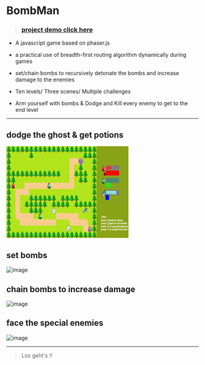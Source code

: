 # BombMan

> ### [project demo click here](https://spycsh.github.io/BombMan/)

- A javascript game based on phaser.js

- a practical use of breadth-first routing algorithm dynamically during games

- set/chain bombs to recursively detonate the bombs and increase damage to the enemies

- Ten levels/ Three scenes/ Multiple challenges

- Arm yourself with bombs & Dodge and Kill every enemy to get to the end level

---

## dodge the ghost & get potions

![image](https://raw.githubusercontent.com/Spycsh/BombMan/master/asset/readme_gif/p1.gif)

## set bombs

![image](https://raw.githubusercontent.com/Spycsh/BombMan/master/asset/readme_gif/b1.gif)

## chain bombs to increase damage

![image](https://raw.githubusercontent.com/Spycsh/BombMan/master/asset/readme_gif/b2.gif)

## face the special enemies

![image](https://raw.githubusercontent.com/Spycsh/BombMan/master/asset/readme_gif/invisible.gif)

---

> Los geht's !!
